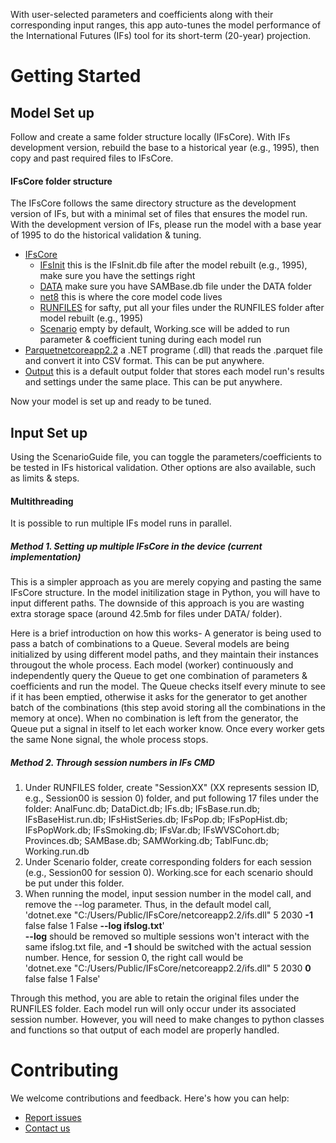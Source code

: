 With user-selected parameters and coefficients along with their corresponding input ranges, this app auto-tunes the model performance of the International Futures (IFs) tool for its short-term (20-year) projection. 

# Getting Started

## Model Set up
Follow and create a same folder structure locally (IFsCore). With IFs development version, rebuild the base to a historical year (e.g., 1995), then copy and past required files to IFsCore.
#### IFsCore folder structure
The IFsCore follows the same directory structure as the development version of IFs, but with a minimal set of files that ensures the model run. With the development version of IFs, please run the model with a base year of 1995 to do the historical validation & tuning.
* [IFsCore](./IFsCore)
  * [IFsInit](./IFsCore/IFsInit.db) this is the IFsInit.db file after the model rebuilt (e.g., 1995), make sure you have the settings right
  * [DATA](./IFsCore/DATA) make sure you have SAMBase.db file under the DATA folder
  * [net8](./IFsCore/net8) this is where the core model code lives
  * [RUNFILES](./IFsCore/RUNFILES) for safty, put all your files under the RUNFILES folder after model rebuilt (e.g., 1995)
  * [Scenario](./IFsCore/Scenario) empty by default, Working.sce will be added to run parameter & coefficient tuning during each model run
* [Parquetnetcoreapp2.2](./IFsCore/Parquetnetcoreapp2.2) a .NET programe (.dll) that reads the .parquet file and convert it into CSV format. This can be put anywhere.
* [Output](./IFsCore/Output) this is a default output folder that stores each model run's results and settings under the same place. This can be put anywhere.

Now your model is set up and ready to be tuned.
## Input Set up
Using the ScenarioGuide file, you can toggle the parameters/coefficients to be tested in IFs historical validation. Other options are also available, such as limits & steps.

#### Multithreading
It is possible to run multiple IFs model runs in parallel. 
##### Method 1. Setting up multiple IFsCore in the device (current implementation)
This is a simpler approach as you are merely copying and pasting the same IFsCore structure. In the model initilization stage in Python, you will have to input different paths. The downside of this approach is you are wasting extra storage space (around 42.5mb for files under DATA/ folder).

Here is a brief introduction on how this works- 
A generator is being used to pass a batch of combinations to a Queue. Several models are being initialized by using different model paths, and they maintain their instances througout the whole process. Each model (worker) continuously and independently query the Queue to get one combination of parameters & coefficients and run the model. The Queue checks itself every minute to see if it has been emptied, otherwise it asks for the generator to get another batch of the combinations (this step avoid storing all the combinations in the memory at once). When no combination is left from the generator, the Queue put a signal in itself to let each worker know. Once every worker gets the same None signal, the whole process stops. 
##### Method 2. Through session numbers in IFs CMD
1. Under RUNFILES folder, create "SessionXX" (XX represents session ID, e.g., Session00 is session 0) folder, and put following 17 files under the folder: AnalFunc.db; DataDict.db; IFs.db; IFsBase.run.db; IFsBaseHist.run.db; IFsHistSeries.db; IFsPop.db; IFsPopHist.db; IFsPopWork.db; IFsSmoking.db; IFsVar.db; IFsWVSCohort.db; Provinces.db; SAMBase.db; SAMWorking.db; TablFunc.db; Working.run.db
2. Under Scenario folder, create corresponding folders for each session (e.g., Session00 for session 0). Working.sce for each scenario should be put under this folder.
3. When running the model, input session number in the model call, and remove the --log parameter. Thus, in the default model call, </br>
   'dotnet.exe "C:/Users/Public/IFsCore/netcoreapp2.2/ifs.dll" 5 2030 **-1** false false 1 False **--log ifslog.txt**'</br>
   **--log** should be removed so multiple sessions won't interact with the same ifslog.txt file, and **-1** should be switched with the actual session number. Hence, for session 0, the right call would be</br>
   'dotnet.exe "C:/Users/Public/IFsCore/netcoreapp2.2/ifs.dll" 5 2030 **0** false false 1 False'
   
Through this method, you are able to retain the original files under the RUNFILES folder. Each model run will only occur under its associated session number. However, you will need to make changes to python classes and functions so that output of each model are properly handled. 


# Contributing
We welcome contributions and feedback. Here's how you can help:
- [Report issues](<https://github.com/PardeeCenterDU/IFsAutoTune/issues>)  
- [Contact us](mailto:yutang.xiong@du.edu)
